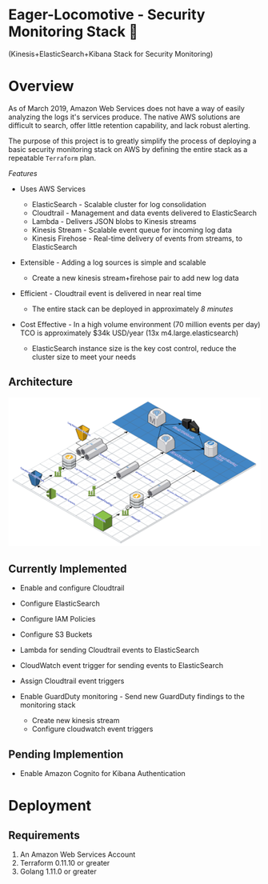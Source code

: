 # Eager-Locomotive - Security Monitoring Stack 🚂
(Kinesis+ElasticSearch+Kibana Stack for Security Monitoring)

# Overview

  As of March 2019, Amazon Web Services does not have a way of easily analyzing the logs it's services produce. The native AWS solutions are difficult to search, offer little retention capability, and lack robust alerting.

  The purpose of this project is to greatly simplify the process of deploying a basic security monitoring stack on AWS by defining the entire stack as a repeatable `Terraform` plan.

*Features*

* Uses AWS Services
  * ElasticSearch - Scalable cluster for log consolidation
  * Cloudtrail - Management and data events delivered to ElasticSearch
  * Lambda - Delivers JSON blobs to Kinesis streams
  * Kinesis Stream - Scalable event queue for incoming log data
  * Kinesis Firehose - Real-time delivery of events from streams, to ElasticSearch

* Extensible - Adding a log sources is simple and scalable
  * Create a new kinesis stream+firehose pair to add new log data
  
* Efficient  - Cloudtrail event is delivered in near real time
  * The entire stack can be deployed in approximately _8_ _minutes_


* Cost Effective - In a high volume environment (70 million events per day) TCO is approximately $34k USD/year (13x m4.large.elasticsearch)
  * ElasticSearch instance size is the key cost control, reduce the cluster size to meet your needs 


## Architecture 

<img src ="./Images/Eager_Locomotive.svg">

## Currently Implemented
* Enable and configure Cloudtrail
* Configure ElasticSearch
* Configure IAM Policies
* Configure S3 Buckets
* Lambda for sending Cloudtrail events to ElasticSearch
* CloudWatch event trigger for sending events to ElasticSearch
* Assign Cloudtrail event triggers

* Enable GuardDuty monitoring - Send new GuardDuty findings to the monitoring stack
  * Create new kinesis stream 
  * Configure cloudwatch event triggers
  
## Pending Implemention

* Enable Amazon Cognito for Kibana Authentication
  
# Deployment


## Requirements

1. An Amazon Web Services Account
2. Terraform 0.11.10 or greater
3. Golang 1.11.0 or greater


